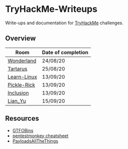 # TryHackMe-Writeups

Write-ups and documentation for [TryHackMe](https://tryhackme.com/) challenges.

## Overview

| Room                       | Date of completion |
| -------------------------- | ------------------ |
| [Wonderland](Wonderland)   | 24/08/20           |
| [Tartarus](Tartarus)       | 25/08/20           |
| [Learn-Linux](Learn-Linux) | 13/09/20           |
| [Pickle-Rick](Pickle-Rick) | 13/09/20           |
| [Inclusion](Inclusion)     | 13/09/20           |
| [Lian_Yu](Lian_Yu)         | 15/09/20           |

## Resources

- [GTFOBins](https://gtfobins.github.io)
- [pentestmonkey cheatsheet](https://jaytaylor.com/notes/node/1520886669000.html)
- [PayloadsAllTheThings](https://github.com/swisskyrepo/PayloadsAllTheThings)
